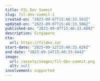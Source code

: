 ```yaml
---
title: FIL Dev Summit
slug: fil-dev-summit-1
created-on: "2023-09-07T15:46:33.563Z"
updated-on: "2023-09-07T15:46:33.586Z"
published-on: "2023-09-07T15:46:33.609Z"
description: Singapore
cta:
  url: https://fildev.io/
start-date: "2023-09-12T15:46:33.626Z"
end-date: "2023-09-14T15:46:33.644Z"
image:
  url: /assets/images/fil-dev-summit.png
  alt: null
involvement: supported
---
```

